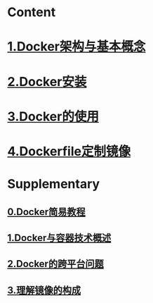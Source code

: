 # Content
# [1.Docker架构与基本概念](1.Docker架构与基本概念.md)

# [2.Docker安装](2.Docker的安装.md)

# [3.Docker的使用](3.Docker容器使用.md)

# [4.Dockerfile定制镜像](4.Dockerfile定制镜像.md)

# Supplementary

## [0.Docker简易教程](Supplementary/0.Docker简易教程.md)

## [1.Docker与容器技术概述](Supplementary/1.容器技术、Docker与K8S.md)

## [2.Docker的跨平台问题](Supplementary/2.Docker的跨平台问题.md)

## [3.理解镜像的构成](Supplementary/3.理解镜像构成.md)